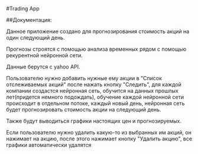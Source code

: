 #Trading App

##Документация:

Данное приложение создано для прогнозирования стоимость акций на один следующий день.

Прогнозы строятся с помощью анализа временных рядом с помощью рекурентной нейронной сети.

Данные берутся с yahoo API.

Пользователю нужно добавить нужные ему акции в "Список отслеживаемых акций" после нажать кнопку "Следить", для каждой компании создастся нейронная сеть, обучится на данных прошлых лет(придется немного подождать), обучение каждой нейронной сети происходит в отдельном потоке, каждый новый день, нейронная сеть будет прогнозировать стоимость акции на следующий день.

Также будут выводиться графики настоящих цен и прогнозируемых.

Если пользователю нужно удалить какую-то из выбранных им акций, он нажимает на акцию, после этого нажимает кнопку "Удалить акцию", все графики автоматически удалятся